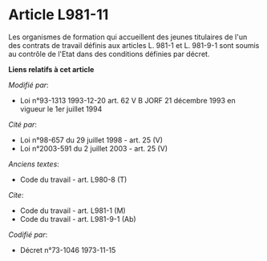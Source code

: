 # Article L981-11

Les organismes de formation qui accueillent des jeunes titulaires de l'un des contrats de travail définis aux articles L.
981-1 et L. 981-9-1 sont soumis au contrôle de l'Etat dans des conditions définies par décret.

**Liens relatifs à cet article**

_Modifié par_:

  - Loi n°93-1313 1993-12-20 art. 62 V B JORF 21 décembre 1993 en vigueur le 1er juillet 1994

_Cité par_:

  - Loi n°98-657 du 29 juillet 1998 - art. 25 (V)
  - Loi n°2003-591 du 2 juillet 2003 - art. 25 (V)

_Anciens textes_:

  - Code du travail - art. L980-8 (T)

_Cite_:

  - Code du travail - art. L981-1 (M)
  - Code du travail - art. L981-9-1 (Ab)

_Codifié par_:

  - Décret n°73-1046 1973-11-15
